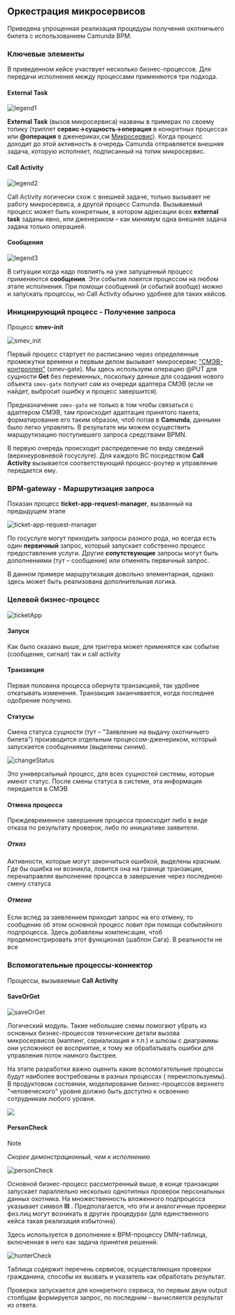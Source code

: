 ## Оркестрация микросервисов

Приведена упрощенная реализация процедуры получения охотничьего билета с использованием Camunda BPM.

### Ключевые элементы

В приведенном кейсе участвует несколько бизнес-процессов. Для передачи исполнения между процессами применяются три подхода.

#### External Task

![legend1](img\legend1.png)

**External Task** (вызов микросервиса) названы в примерах по своему топику (триплет **сервис->сущность->операция** в
конкретных процессах или **@операция** в дженериках,см [Микросервис](https://structurizr.kbinform.ru/workspace/2/documentation/Hunt/Microservice%20Archetype)). Когда процесс доходит до этой активность в очередь Camunda отправляется внешняя задача, которую исполняет, подписанный на топик микросервис.

#### Call Activity

![legend2](img\legend2.png)

Call Activity логически схож с внешней задаче, только вызывает не работу микросервиса, а другой процесс Camunda.
Вызываемый процесс может быть конкретным, в котором адресации всех **external task** заданы явно, или дженериком – как минимум одна внешняя задача задана только операцией.

#### Сообщения

![legend3](img\legend3.png)

В ситуации когда надо повлиять на уже запущенный процесс применяются **сообщения**. Эти события *ловятся* процессом на любом этапе исполнения. При помощи сообщений (и событий вообще) можно и запускать процессы, но Call Activity обычно удобнее для таких кейсов.

### Инициирующий процесс - Получение запроса

Процесс **smev-init**

![smev_init](img\smev_init.png)

Первый процесс стартует по расписанию через определенные промежутки времени и первым делом вызывает микросервис ["СМЭВ-контроллер"](https://structurizr.kbinform.ru/workspace/2/documentation/Hunt/SMEV%20Controller) (smev-gate). Мы здесь используем операцию @PUT для сущности **Get** без переменных, поскольку данные для создания нового объекта `smev-gate` получит сам из очереди адаптера СМЭВ (если не найдет, выбросит ошибку и процесс завершится).

Предназначение `smev-gate` не только в том чтобы связаться с адаптером СМЭВ, там происходит адаптация принятого пакета, форматирование его таким образом, чтоб попав в **Camunda**, данными было легко управлять. В результате мы можем осуществить маршрутизацию поступившего запроса средствами BPMN.

В первую очередь происходит распределение по виду сведений (верхнеуровневой госуслуге). Для каждого ВС посредством **Call Activity** вызывается соответствующий процесс-роутер и управление передается ему.

### BPM-gateway - Маршрутизация запроса

Показан процесс **ticket-app-request-manager**, вызванный на предыдущем этапе

![ticket-app-request-manager](img\ticket-app-request-manager.png)

По госуслуге могут приходить запросы разного рода, но всегда есть один **первичный** запрос, который запускает собственно процесс предоставления услуги. Другие **сопутствующие** запросы могут быть дополнениями (тут – сообщение) или отменять первичный запрос.

В данном примере маршрутизация довольно элементарная, однако здесь может быть реализована дополнительная логика.

### Целевой бизнес-процесс

![ticketApp](img\ticketApp.png)

#### Запуск

Как было сказано выше, для триггера может применятся как событие (сообщение, сигнал) так и call activity

#### Транзакция

Первая половина процесса обернута транзакцией, так удобнее откатывать изменения. Транзакция заканчивается, когда последнее одобрение получено.

#### Статусы

Смена статуса сущности  (тут – "Заявление на выдачу охотничьего билета") производится отдельным процессом-дженериком, который запускается сообщениями (выделены синим).

![changeStatus](img\changeStatus.png)

Это универсальный процесс, для всех сущностей системы, которые имеют статус. После смены статуса в системе, эта
информация передается в СМЭВ

#### Отмена процесса

Преждевременное завершение процесса происходит либо в виде отказа по результату проверок, либо по инициативе заявителя.

##### Отказ

Активности, которые могут закончиться ошибкой, выделены красным. Где бы ошибка ни возникла, ловится она на границе
транзакции, перенаправляя выполнение процесса в завершение через последнюю смену статуса

##### Отмена

Если вслед за заявлением приходит запрос на его отмену, то сообщение об этом основной процесс ловит при помощи
событийного подпроцесса. Здесь добавлены компенсации, чтоб продемонстрировать этот функционал (шаблон Сага). В
реальности не все 

### Вспомогательные процессы-коннектор

Процессы, вызываемые **Call Activity**

#### SaveOrGet

![saveOrGet](img\saveOrGet.png)

Логический модуль. Такие небольшие схемы помогают убрать из основных бизнес-процессов технические детали вызова
микросервисов (маппинг, сериализация и т.п.) и шлюзы с диаграммы они усложняют ее восприятие, к тому же обрабатывать
ошибки для управления поток намного быстрее.

На этапе разработки важно оценить какие вспомогательные процессы будут наиболее востребованы в разных процессах (
переиспользуемы). В продуктовом состоянии, моделирование бизнес-процессов верхнего "человеческого" уровня должно быть
доступно к освоению сотрудникам любого уровня.

![](embed:camundaView)

#### PersonCheck

> [!NOTE]
>
> *Скорее демонстрационный, чем к исполнению*

![personCheck](img\personCheck.png)

Основной бизнес-процесс рассмотренный выше, в конце транзакции запускает параллельно несколько однотипных проверок
персональных данных охотника. На множественность вложенного подпроцесса указывает символ **III** . Предполагается, что
эти и аналогичные проверки физ.лиц могут возникать в других процедурах (для единственного кейса такая реализация
избыточна)

Здесь используется в дополнение к BPM-процессу DMN-таблица, включенная в него как задача принятия решений.

![hunterCheck](img\hunterCheck.png)

Таблица содержит перечень сервисов, осуществляющих проверки гражданина, способы их вызвать и указатель как обработать
результат.

Проверка запускается для конкретного сервиса, по первым двум output столбцам формируется запрос, по последним –
вычисляется результат из ответа.